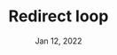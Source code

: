 ---
title: Redirect loop
date: Jan 12, 2022
description: Get stuck in infinite redirect loop Fun😝
redirect: true
hide: false
redirectionUrl: '/writeup/redirect-loop/'
---